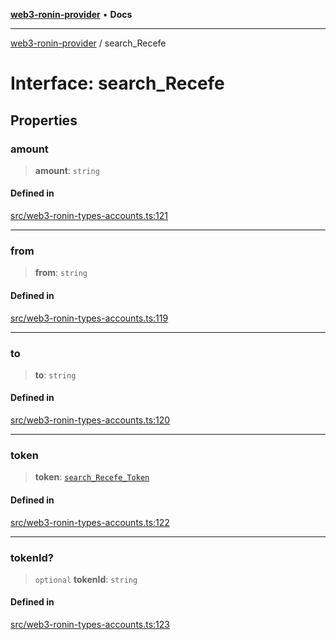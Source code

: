 [**web3-ronin-provider**](../README.md) • **Docs**

***

[web3-ronin-provider](../globals.md) / search\_Recefe

# Interface: search\_Recefe

## Properties

### amount

> **amount**: `string`

#### Defined in

[src/web3-ronin-types-accounts.ts:121](https://github.com/chuacw/web3-ronin-provider/blob/8f8ec8edfaa82f0741161cc9ab238177f2999ade/src/web3-ronin-types-accounts.ts#L121)

***

### from

> **from**: `string`

#### Defined in

[src/web3-ronin-types-accounts.ts:119](https://github.com/chuacw/web3-ronin-provider/blob/8f8ec8edfaa82f0741161cc9ab238177f2999ade/src/web3-ronin-types-accounts.ts#L119)

***

### to

> **to**: `string`

#### Defined in

[src/web3-ronin-types-accounts.ts:120](https://github.com/chuacw/web3-ronin-provider/blob/8f8ec8edfaa82f0741161cc9ab238177f2999ade/src/web3-ronin-types-accounts.ts#L120)

***

### token

> **token**: [`search_Recefe_Token`](search_Recefe_Token.md)

#### Defined in

[src/web3-ronin-types-accounts.ts:122](https://github.com/chuacw/web3-ronin-provider/blob/8f8ec8edfaa82f0741161cc9ab238177f2999ade/src/web3-ronin-types-accounts.ts#L122)

***

### tokenId?

> `optional` **tokenId**: `string`

#### Defined in

[src/web3-ronin-types-accounts.ts:123](https://github.com/chuacw/web3-ronin-provider/blob/8f8ec8edfaa82f0741161cc9ab238177f2999ade/src/web3-ronin-types-accounts.ts#L123)
